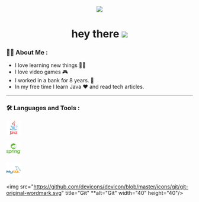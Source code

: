 <div id="header" align="center">
  <img src="https://media.giphy.com/media/UU7HChJUauMKBZ7aGs/giphy.gif" width="400"/>
</div>

<h1>
 <div align="center">
  hey there
  <img src="https://media.giphy.com/media/hvRJCLFzcasrR4ia7z/giphy.gif" width="30px"/>
   </div>
</h1>


### :woman_technologist: About Me :

 - I love learning new things :student:
 - I love video games :video_game:
 - I worked in a bank for 8 years.	:bank:
 - In my free time I learn Java 	:heart: and read tech articles.

---

### :hammer_and_wrench: Languages and Tools :

<div>
  <img src="https://github.com/devicons/devicon/blob/master/icons/java/java-original-wordmark.svg" title="Java" alt="Java" width="40" height="40"/>&nbsp;
  
  <img src="https://github.com/devicons/devicon/blob/master/icons/spring/spring-original-wordmark.svg" title="Spring" alt="Spring" width="40" height="40"/>&nbsp;
  
  
  
  <img src="https://github.com/devicons/devicon/blob/master/icons/mysql/mysql-original-wordmark.svg" title="MySQL"  alt="MySQL" width="40" height="40"/>&nbsp;
 
  <img src="https://github.com/devicons/devicon/blob/master/icons/git/git-original-wordmark.svg" title="Git" **alt="Git" width="40" height="40"/>
</div>
